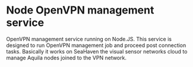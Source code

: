 Node OpenVPN management service
======================

OpenVPN management service running on Node.JS.
This service is designed to run OpenVPN management job and proceed
post connection tasks.
Basically it works on SeaHaven the visual sensor networks cloud to manage
Aquila nodes joined to the VPN network.

